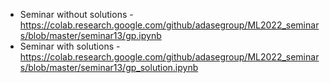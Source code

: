 * Seminar without solutions - https://colab.research.google.com/github/adasegroup/ML2022_seminars/blob/master/seminar13/gp.ipynb
* Seminar with solutions - https://colab.research.google.com/github/adasegroup/ML2022_seminars/blob/master/seminar13/gp_solution.ipynb